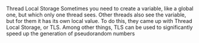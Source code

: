 Thread Local Storage
Sometimes you need to create a variable, like a global one, but which only one thread sees. Other threads also see the variable, but for them it has its own local value. To do this, they came up with Thread Local Storage, or TLS. Among other things, TLS can be used to significantly speed up the generation of pseudorandom numbers

